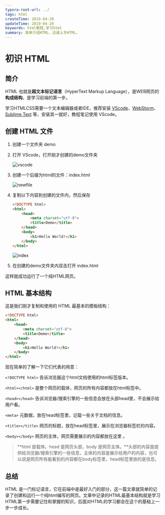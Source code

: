 ```yaml
---
typora-root-url: ../
tags: html
createTime: 2019-04-20
updateTime: 2019-04-20
keywords: html教程,学习html
summary: 简单介绍HTML，迅速上手HTML。
---
```


# 初识 HTML

## 简介

HTML 也就是**超文本标记语言**（HyperText Markup Language），是WEB网页的**构成结构**，是学习前端的第一步。

学习HTMLCSS需要一个文本编辑器或者IDE，推荐安装 [VScode](https://code.visualstudio.com/download)、[WebStorm](https://www.jetbrains.com/webstorm/download/)、[Sublime Text](https://www.sublimetext.com/3) 等，安装其一就好，教程笔记使用 VScode。

## 创建 HTML 文件

1. 创建一个文件夹 demo

2. 打开 VScode，打开刚才创建的demo文件夹

   ![vscode](/images/htmlcss/1/vscode.png)

3. 创建一个后缀为html的文件：index.html

   ![newfile](/images/htmlcss/1/newfile.png)

4. 复制以下内容到创建的文件内，然后保存

   ```html
   <!DOCTYPE html>
   <html>
       <head>
           <meta charset="utf-8">
           <title>Demo</title>
       </head>
       <body>
           <h1>Hello World!</h1>
       </body>
   </html>
   ```

   ![index](/images/htmlcss/1/index.png)

5. 在创建的demo文件夹内双击打开 index.html

这样就成功运行了一个纯HTML网页。

## HTML 基本结构

这是我们刚才复制和使用的 HTML 最基本的模板结构：

```html
<!DOCTYPE html>
<html>
    <head>
        <meta charset="utf-8">
        <title>Demo</title>
    </head>
    <body>
        <h1>Hello World!</h1>
    </body>
</html>
```

现在简单的了解一下它们代表的用意：

`<!DOCTYPE html>` 告诉浏览器这个html文档使用的html标签版本。

`<html></html>` 是整个网页的载体，网页的所有内容都放在html标签中。

`<head></head>` 告诉浏览器/搜索引擎的一些信息会放在头部head里，不会展示给用户看。

`<meta>` 元数据，放在head标签里，记载一些关于文档的信息。

`<title></title>` 网页的标题，放在head标签里，展示在浏览器标签栏的内容。

`<body></body>` 网页的主体，网页需要展示的内容都放在这里 。

> **html 是载体。head 是网页头部，body 是网页主体。**头部的内容是提供给浏览器/搜索引擎的一些信息，主体的内容是展示给用户的内容，也可以说是网页所有能看到的内容都在body标签里，head标签里放的是信息。

## 总结

HTML 是一门标记语言，它在前端中是最好入门的部分，这一篇文章就简单的记录了创建和运行一个纯html编写的网页。文章中记录的HTML最基本结构就是学习HTML第一步需要记住和掌握的知识，后面对HTML的学习都会在这个的基础上一步一步成长。